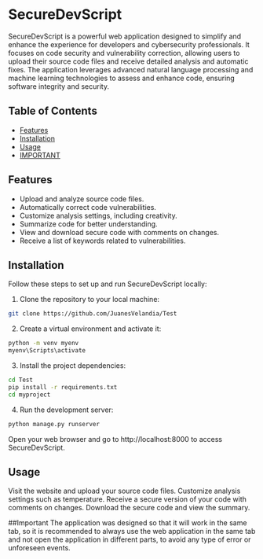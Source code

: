 # SecureDevScript

SecureDevScript is a powerful web application designed to simplify and enhance the experience for developers and cybersecurity professionals. It focuses on code security and vulnerability correction, allowing users to upload their source code files and receive detailed analysis and automatic fixes. The application leverages advanced natural language processing and machine learning technologies to assess and enhance code, ensuring software integrity and security.

## Table of Contents

- [Features](#features)
- [Installation](#installation)
- [Usage](#usage)
- [IMPORTANT](#important)

## Features

- Upload and analyze source code files.
- Automatically correct code vulnerabilities.
- Customize analysis settings, including creativity.
- Summarize code for better understanding.
- View and download secure code with comments on changes.
- Receive a list of keywords related to vulnerabilities.

## Installation

Follow these steps to set up and run SecureDevScript locally:

1. Clone the repository to your local machine:

```bash
git clone https://github.com/JuanesVelandia/Test
```

2. Create a virtual environment and activate it:
```bash
python -m venv myenv
myenv\Scripts\activate
```
3. Install the project dependencies:

```bash
cd Test
pip install -r requirements.txt
cd myproject
```
4. Run the development server:
```bash
python manage.py runserver
```

Open your web browser and go to http://localhost:8000 to access SecureDevScript.

## Usage
Visit the website and upload your source code files.
Customize analysis settings such as temperature.
Receive a secure version of your code with comments on changes.
Download the secure code and view the summary.

##Important
The application was designed so that it will work in the same tab, so it is recommended to always use the web application in the same tab and not open the application in different parts, to avoid any type of error or unforeseen events.
